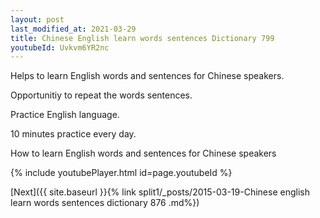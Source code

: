 ```yaml
---
layout: post
last_modified_at: 2021-03-29
title: Chinese English learn words sentences Dictionary 799 
youtubeId: Uvkvm6YR2nc
---
```

 
 
Helps to learn English words and sentences for Chinese speakers.

Opportunitiy to repeat the words sentences. 

Practice English language. 
 
10 minutes practice every day. 
 
How to learn English words and sentences for Chinese speakers 
 
{% include youtubePlayer.html id=page.youtubeId %}
 
 
[Next]({{ site.baseurl }}{% link  split1/_posts/2015-03-19-Chinese english learn words sentences dictionary 876 .md%})
 
